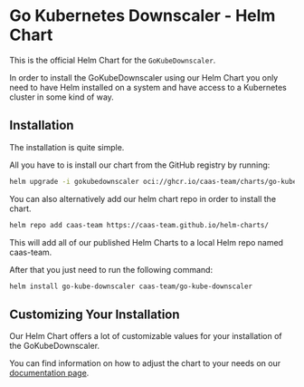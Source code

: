 # Go Kubernetes Downscaler - Helm Chart

This is the official Helm Chart for the `GoKubeDownscaler`.

In order to install the GoKubeDownscaler using our Helm Chart
you only need to have Helm installed on a system and have access to a Kubernetes cluster in some kind of way.

## Installation

The installation is quite simple.

All you have to is install our chart from the GitHub registry by running:

```bash
helm upgrade -i gokubedownscaler oci://ghcr.io/caas-team/charts/go-kube-downscaler
```

You can also alternatively add our helm chart repo in order to install the chart.

```bash
helm repo add caas-team https://caas-team.github.io/helm-charts/
```

This will add all of our published Helm Charts to a local Helm repo named caas-team.

After that you just need to run the following command:

```bash
helm install go-kube-downscaler caas-team/go-kube-downscaler
```

## Customizing Your Installation

Our Helm Chart offers a lot of customizable values for your installation of the GoKubeDownscaler.

You can find information on how to adjust the chart to your needs on our [documentation page](https://caas-team.github.io/GoKubeDownscaler/).
